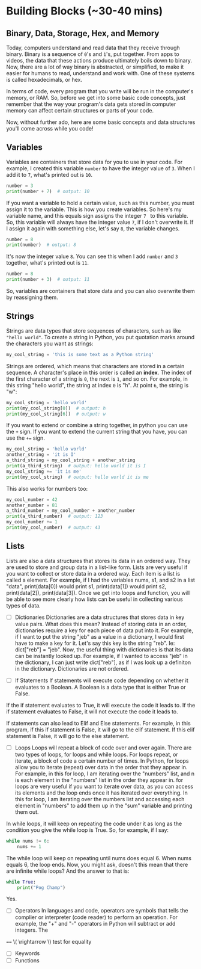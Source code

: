 # Building Blocks (~30-40 mins)

## Binary, Data, Storage, Hex, and Memory
Today, computers understand and read data that they receive through binary. Binary is a sequence of `0`'s and `1`'s, put together. From apps to videos, the data that these actions produce ultimately boils down to binary. Now, there are a lot of way binary is abstracted, or simplified, to make it easier for humans to read, understand and work with. One of these systems is called hexadecimals, or hex.

In terms of code, every program that you write will be run in the computer's memory, or RAM. So, before we get into some basic code concepts, just remember that the way your program's data gets stored in computer memory can affect certain structures or parts of your code.

Now, without further ado, here are some basic concepts and data structures you'll come across while you code!

## Variables
Variables are containers that store data for you to use in your code. For example, I created this variable `number` to have the integer value of `3`. When I add it to `7`, what's printed out is `10`.
```py
number = 3
print(number + 7)  # output: 10
```
If you want a variable to hold a certain value, such as this number, you must assign it to the variable. This is how you create variables. So here's my variable name, and this equals sign assigns the integer `7 ` to this variable. So, this variable will always have the integer value `7`, if I don't overwrite it. If I assign it again with something else, let's say `8`, the variable changes.
```py
number = 8
print(number)  # output: 8
```
It's now the integer value `8`. You can see this when I add `number` and `3` together, what's printed out is `11`.
```py
number = 8
print(number + 3)  # output: 11
```
So, variables are containers that store data and you can also overwrite them by reassigning them.

## Strings
Strings are data types that store sequences of characters, such as like `"hello world"`. To create a string in Python, you put quotation marks around the characters you want as strings:
```py
my_cool_string = 'this is some text as a Python string'
```
Strings are ordered, which means that characters are stored in a certain sequence. A character's place in this order is called an **index**. The index of the first character of a string is `0`, the next is `1`, and so on. For example, in this string "hello world", the string at index `0` is "h". At point `6`, the string is "w":
```py
my_cool_string = 'hello world'
print(my_cool_string[0])  # output: h
print(my_cool_string[6])  # output: w
```
If you want to extend or combine a string together, in python you can use the `+` sign. If you want to extend the current string that you have, you can use the `+=` sign.
```py
my_cool_string = 'hello world'
another_string = 'it is I'
a_third_string = my_cool_string + another_string
print(a_third_string)  # output: hello world it is I
my_cool_string += 'it is me'
print(my_cool_string)  # output: hello world it is me
```
This also works for numbers too:
```py
my_cool_number = 42
another_number = 81
a_third_number = my_cool_number + another_number
print(a_third_number)  # output: 123
my_cool_number += 1
print(my_cool_number)  # output: 43
```

## Lists
Lists are also a data structures that stores its data in an ordered way. They are used to store and group data in a list-like form. Lists are very useful if you want to collect or store data in a ordered way. Each item is a list is called a element. For example, if I had the variables nums, s1, and s2 in a list "data", print(data[0]) would print s1, print(data[1]) would print s2, print(data[2]), print(data[3]). Once we get into loops and function, you will be able to see more clearly how lists can be useful in collecting various types of data.

- [ ] Dictionaries
Dictionaries are a data structures that stores data in key value pairs. What does this mean? Instead of storing data in an order, dictionaries require a key for each piece of data put into it. For example, if I want to put the string "jeb" as a value in a dictionary, I would first have to make a key for it. Let's say this key is the string "reb". Ie: dict["reb"] = "jeb". Now, the useful thing with dictionaries is that its data can be instantly looked up. For example, if I wanted to access "jeb" in the dictionary, I can just write dict["reb"], as if I was look up a definiton in the dictionary. Dictionaries are not ordered.


- [ ] If Statements
If statements will execute code depending on whether it evaluates to a Boolean. A Boolean is a data type that is either True or False.

If the if statement evaluates to True, it will execute the code it leads to.
If the if statement evaluates to False, it will not execute the code it leads to.

If statements can also lead to Elif and Else statements. For example, in this program, if this if statement is False, it will go to the elif statement. If this elif statement is False, it will go to the else statement.

- [ ] Loops
Loops will repeat a block of code over and over again. There are two types of loops, for loops and while loops. For loops repeat, or iterate, a block of code a certain number of times. In Python, for loops allow you to iterate (repeat) over data in the order that they appear in. For example, in this for loop, I am iterating over the "numbers" list, and n is each element in the "numbers" list in the order they appear in. for loops are very useful if you want to iterate over data, as you can access its elements and the loop ends once it has iterated over everything. In this for loop, I am iterating over the numbers list and accessing each element in "numbers" to add them up in the "sum" variable and printing them out.

In while loops, it will keep on repeating the code under it as long as the condition you give the while loop is True. So, for example, if I say:
```py
while nums != 6:
    nums += 1
```
The while loop will keep on repeating until nums does equal 6. When nums equals 6, the loop ends. 
Now, you might ask, doesn't this mean that there are infinite while loops?
And the answer to that is:
```py
while True:
    print("Pog Champ")
```
Yes.

- [ ] Operators
In languages and code, operators are symbols that tells the complier or interpreter (code reader) to perform an operation. For example, the "+" and "-" operators in Python will subtract or add integers. The 

`==` \\( \rightarrow \\) test for equality

- [ ] Keywords
- [ ] Functions
